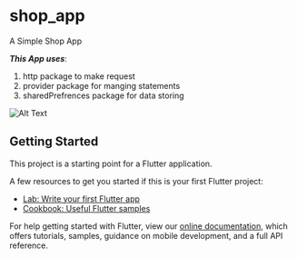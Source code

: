 # shop_app

A Simple Shop App  



***This App uses***:
1. http package to make request 
2. provider package for manging statements 
3. sharedPrefrences  package for data storing 

![Alt Text](https://media.giphy.com/media/huJnamr0CdRJI0xD8X/giphy.gif) 

## Getting Started

This project is a starting point for a Flutter application.

A few resources to get you started if this is your first Flutter project:

- [Lab: Write your first Flutter app](https://flutter.dev/docs/get-started/codelab)
- [Cookbook: Useful Flutter samples](https://flutter.dev/docs/cookbook)

For help getting started with Flutter, view our
[online documentation](https://flutter.dev/docs), which offers tutorials,
samples, guidance on mobile development, and a full API reference.

